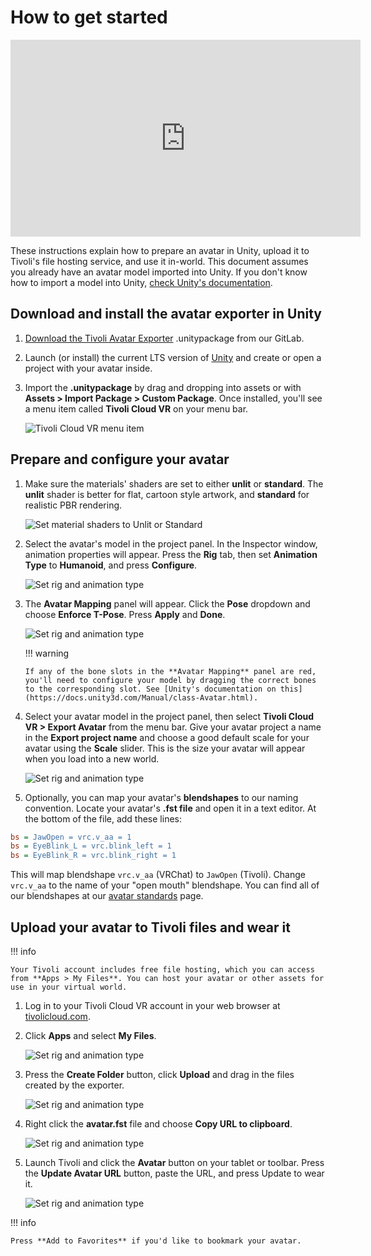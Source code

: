 # How to get started

<iframe width="560" height="315" src="https://www.youtube.com/embed/ywNXxd35Lzg" frameborder="0" allow="accelerometer; autoplay; encrypted-media; gyroscope; picture-in-picture" allowfullscreen></iframe>

These instructions explain how to prepare an avatar in Unity, upload it to Tivoli's file hosting service, and use it in-world. This document assumes you already have an avatar model imported into Unity. If you don't know how to import a model into Unity, [check Unity's documentation](https://docs.unity3d.com/Manual/HOWTO-importObject.html).

## Download and install the avatar exporter in Unity

1. [Download the Tivoli Avatar Exporter](https://git.tivolicloud.com/tivolicloud/unity-avatar-exporter/-/releases) .unitypackage from our GitLab.

2. Launch (or install) the current LTS version of [Unity](https://unity3d.com/get-unity/download) and create or open a project with your avatar inside.

3. Import the **.unitypackage** by drag and dropping into assets or with **Assets > Import Package > Custom Package**. Once installed, you'll see a menu item called **Tivoli Cloud VR** on your menu bar.

    ![Tivoli Cloud VR menu item](get-started/tivoli-unity-exporter-1.jpg)

## Prepare and configure your avatar

1.  Make sure the materials' shaders are set to either **unlit** or **standard**. The **unlit** shader is better for flat, cartoon style artwork, and **standard** for realistic PBR rendering.

    ![Set material shaders to Unlit or Standard](get-started/tivoli-unity-exporter-2.jpg)

2.  Select the avatar's model in the project panel. In the Inspector window, animation properties will appear. Press the **Rig** tab, then set **Animation Type** to **Humanoid**, and press **Configure**.

    ![Set rig and animation type](get-started/tivoli-unity-exporter-4.jpg)

3.  The **Avatar Mapping** panel will appear. Click the **Pose** dropdown and choose **Enforce T-Pose**. Press **Apply** and **Done**.

    ![Set rig and animation type](get-started/tivoli-unity-exporter-5-b.jpg)

    !!! warning

        If any of the bone slots in the **Avatar Mapping** panel are red, you'll need to configure your model by dragging the correct bones to the corresponding slot. See [Unity's documentation on this](https://docs.unity3d.com/Manual/class-Avatar.html).

4.  Select your avatar model in the project panel, then select **Tivoli Cloud VR > Export Avatar** from the menu bar. Give your avatar project a name in the **Export project name** and choose a good default scale for your avatar using the **Scale** slider. This is the size your avatar will appear when you load into a new world.

    ![Set rig and animation type](get-started/tivoli-unity-exporter-6.jpg)

5.  Optionally, you can map your avatar's **blendshapes** to our naming convention. Locate your avatar's **.fst file** and open it in a text editor. At the bottom of the file, add these lines:

```ini
bs = JawOpen = vrc.v_aa = 1
bs = EyeBlink_L = vrc.blink_left = 1
bs = EyeBlink_R = vrc.blink_right = 1
```

This will map blendshape `vrc.v_aa` (VRChat) to `JawOpen` (Tivoli). Change `vrc.v_aa` to the name of your "open mouth" blendshape. You can find all of our blendshapes at our [avatar standards](avatar-standards.md) page.

## Upload your avatar to Tivoli files and wear it

!!! info

    Your Tivoli account includes free file hosting, which you can access from **Apps > My Files**. You can host your avatar or other assets for use in your virtual world.

1. Log in to your Tivoli Cloud VR account in your web browser at [tivolicloud.com](https://tivolicloud.com).

2. Click **Apps** and select **My Files**.

    ![Set rig and animation type](get-started/tivoli-unity-exporter-7.jpg)

3. Press the **Create Folder** button, click **Upload** and drag in the files created by the exporter.

    ![Set rig and animation type](get-started/tivoli-unity-exporter-8.jpg)

4. Right click the **avatar.fst** file and choose **Copy URL to clipboard**.

    ![Set rig and animation type](get-started/tivoli-unity-exporter-9.jpg)

5. Launch Tivoli and click the **Avatar** button on your tablet or toolbar. Press the **Update Avatar URL** button, paste the URL, and press Update to wear it.

    ![Set rig and animation type](get-started/tivoli-unity-exporter-10.jpg)

!!! info

    Press **Add to Favorites** if you'd like to bookmark your avatar.
